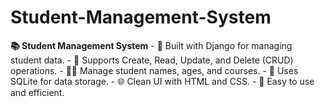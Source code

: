 # Student-Management-System
**📚 Student Management System**    - 🚀 Built with Django for managing student data.   - 📝 Supports Create, Read, Update, and Delete (CRUD) operations.   - 👨‍🎓 Manage student names, ages, and courses.   - 💾 Uses SQLite for data storage.   - 🌐 Clean UI with HTML and CSS.   - 🌟 Easy to use and efficient.
